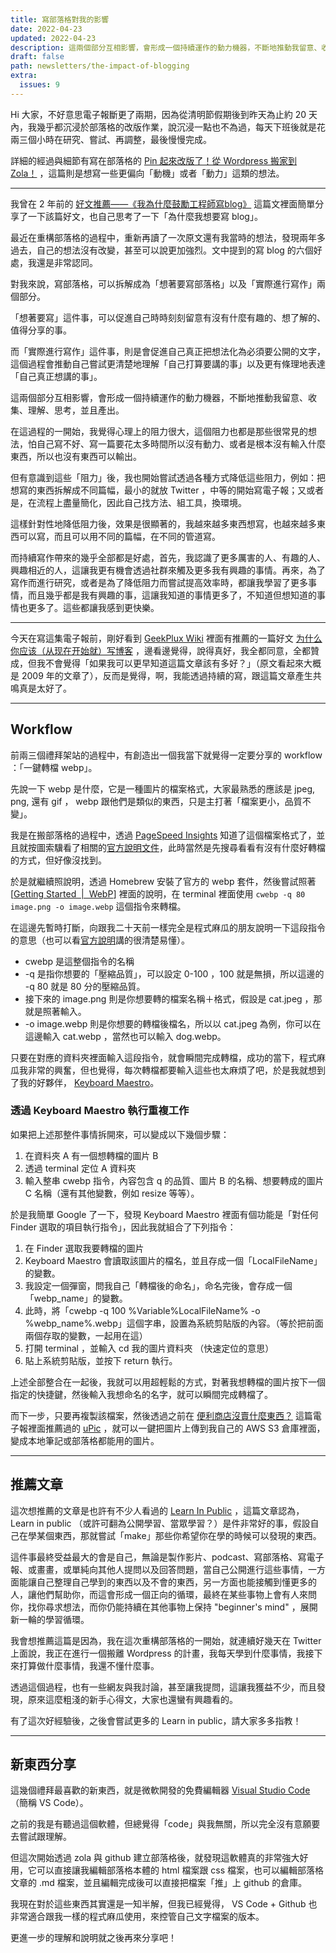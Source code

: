 ```yaml
---
title: 寫部落格對我的影響
date: 2022-04-23
updated: 2022-04-23
description: 這兩個部分互相影響，會形成一個持續運作的動力機器，不斷地推動我留意、收集、理解、思考，並且產出。
draft: false
path: newsletters/the-impact-of-blogging
extra:
  issues: 9
---
```


Hi 大家，不好意思電子報斷更了兩期，因為從清明節假期後到昨天為止約 20 天內，我幾乎都沉浸於部落格的改版作業，說沉浸一點也不為過，每天下班後就是花兩三個小時在研究、嘗試、再調整，最後慢慢完成。

詳細的經過與細節有寫在部落格的 [Pin 起來改版了！從 Wordpress 搬家到 Zola！](@/blog/rebuilt-pinchlime.md) ，這篇則是想寫一些更偏向「動機」或者「動力」這類的想法。

<!-- more -->

---

我曾在 2 年前的 [好文推薦——《我為什麼鼓勵工程師寫blog》](@/snapshots/random-why-should-we-keep-blogging.md) 這篇文裡面簡單分享了一下該篇好文，也自己思考了一下「為什麼我想要寫 blog」。

最近在重構部落格的過程中，重新再讀了一次原文還有我當時的想法，發現兩年多過去，自己的想法沒有改變，甚至可以說更加強烈。文中提到的寫 blog 的六個好處，我還是非常認同。

對我來說，寫部落格，可以拆解成為「想著要寫部落格」以及「實際進行寫作」兩個部分。

「想著要寫」這件事，可以促進自己時時刻刻留意有沒有什麼有趣的、想了解的、值得分享的事。

而「實際進行寫作」這件事，則是會促進自己真正把想法化為必須要公開的文字，這個過程會推動自己嘗試更清楚地理解「自己打算要講的事」以及更有條理地表達「自己真正想講的事」。

這兩個部分互相影響，會形成一個持續運作的動力機器，不斷地推動我留意、收集、理解、思考，並且產出。

在這過程的一開始，我覺得心理上的阻力很大，這個阻力也都是那些很常見的想法，怕自己寫不好、寫一篇要花太多時間所以沒有動力、或者是根本沒有輸入什麼東西，所以也沒有東西可以輸出。

但有意識到這些「阻力」後，我也開始嘗試透過各種方式降低這些阻力，例如：把想寫的東西拆解成不同篇幅，最小的就放 Twitter ，中等的開始寫電子報；又或者是，在流程上盡量簡化，因此自己找方法、組工具，換環境。

這樣針對性地降低阻力後，效果是很顯著的，我越來越多東西想寫，也越來越多東西可以寫，而且可以用不同的篇幅，在不同的管道寫。

而持續寫作帶來的幾乎全部都是好處，首先，我認識了更多厲害的人、有趣的人、興趣相近的人，這讓我更有機會透過社群來觸及更多我有興趣的事情。再來，為了寫作而進行研究，或者是為了降低阻力而嘗試提高效率時，都讓我學習了更多事情，而且幾乎都是我有興趣的事，這讓我知道的事情更多了，不知道但想知道的事情也更多了。這些都讓我感到更快樂。

---

今天在寫這集電子報前，剛好看到 [GeekPlux Wiki](https://wiki.geekplux.com/#/page/GeekPlux%20Wiki) 裡面有推薦的一篇好文 [为什么你应该（从现在开始就）写博客](http://mindhacks.cn/2009/02/15/why-you-should-start-blogging-now/) ，邊看邊覺得，說得真好，我全都同意，全都贊成，但我不會覺得「如果我可以更早知道這篇文章該有多好？」（原文看起來大概是 2009 年的文章了），反而是覺得，啊，我能透過持續的寫，跟這篇文章產生共鳴真是太好了。

---

## Workflow

前兩三個禮拜架站的過程中，有創造出一個我當下就覺得一定要分享的 workflow ：「一鍵轉檔 webp」。

先說一下 webp 是什麼，它是一種圖片的檔案格式，大家最熟悉的應該是 jpeg, png, 還有 gif ， webp 跟他們是類似的東西，只是主打著「檔案更小，品質不變」。

我是在搬部落格的過程中，透過 [PageSpeed Insights](https://pagespeed.web.dev/) 知道了這個檔案格式了，並且就按圖索驥看了相關的[官方說明文件](https://developers.google.com/speed/webp)，此時當然是先搜尋看看有沒有什麼好轉檔的方式，但好像沒找到。

於是就繼續照說明，透過 Homebrew 安裝了官方的 webp 套件，然後嘗試照著 [[Getting Started  |  WebP](https://developers.google.com/speed/webp/docs/using)] 裡面的說明，在 terminal 裡面使用 `cwebp -q 80 image.png -o image.webp` 這個指令來轉檔。

在這邊先暫時打斷，向跟我二十天前一樣完全是程式麻瓜的朋友說明一下這段指令的意思（也可以看[官方說明](https://developers.google.com/speed/webp/docs/cwebp)講的很清楚易懂）。

- cwebp 是這整個指令的名稱 
- -q 是指你想要的「壓縮品質」，可以設定 0-100 ，100 就是無損，所以這邊的 -q 80 就是 80 分的壓縮品質。
- 接下來的 image.png 則是你想要轉的檔案名稱＋格式，假設是 cat.jpeg ，那就是照著輸入。
- -o image.webp 則是你想要的轉檔後檔名，所以以 cat.jpeg 為例，你可以在這邊輸入 cat.webp ，當然也可以輸入 dog.webp。

只要在對應的資料夾裡面輸入這段指令，就會瞬間完成轉檔，成功的當下，程式麻瓜我非常的興奮，但也覺得，每次轉檔都要輸入這些也太麻煩了吧，於是我就想到了我的好夥伴， [Keyboard Maestro](https://www.keyboardmaestro.com/)。

### 透過 Keyboard Maestro 執行重複工作

如果把上述那整件事情拆開來，可以變成以下幾個步驟：
1. 在資料夾 A 有一個想轉檔的圖片 B
2. 透過 terminal 定位 A 資料夾
3. 輸入整串 cwebp 指令，內容包含 q 的品質、圖片 B 的名稱、想要轉成的圖片 C 名稱（還有其他變數，例如 resize 等等）。

於是我簡單 Google 了一下，發現 Keyboard Maestro 裡面有個功能是「對任何 Finder 選取的項目執行指令」，因此我就組合了下列指令：

1. 在 Finder 選取我要轉檔的圖片
2. Keyboard Maestro 會讀取該圖片的檔名，並且存成一個「LocalFileName」的變數。
3. 我設定一個彈窗，問我自己「轉檔後的命名」，命名完後，會存成一個「webp_name」的變數。
4. 此時，將「cwebp -q 100 %Variable%LocalFileName% -o %webp_name%.webp」這個字串，設置為系統剪貼版的內容。（等於把前面兩個存取的變數，一起用在這）
5. 打開 terminal ，並輸入 cd 我的圖片資料夾 （快速定位的意思）
6. 貼上系統剪貼版，並按下 return 執行。

上述全部整合在一起後，我就可以用超輕鬆的方式，對著我想轉檔的圖片按下一個指定的快捷鍵，然後輸入我想命名的名字，就可以瞬間完成轉檔了。

而下一步，只要再複製該檔案，然後透過之前在 [便利商店沒賣什麼東西？](@/newsletters/6-ignorance-management.md) 這篇電子報裡面推薦過的 [uPic](https://github.com/gee1k/uPic) ，就可以一鍵把圖片上傳到我自己的 AWS S3 倉庫裡面，變成本地筆記或部落格都能用的圖片。


---

## 推薦文章

這次想推薦的文章是也許有不少人看過的 [Learn In Public](https://www.swyx.io/learn-in-public/) ，這篇文章認為， Learn in public （或許可翻為公開學習、當眾學習？）是件非常好的事，假設自己在學某個東西，那就嘗試「make」那些你希望你在學的時候可以發現的東西。

這件事最終受益最大的會是自己，無論是製作影片、podcast、寫部落格、寫電子報、或畫畫，或單純向其他人提問以及回答問題，當自己公開進行這些事情，一方面能讓自己整理自己學到的東西以及不會的東西，另一方面也能接觸到懂更多的人，讓他們幫助你，而這會形成一個正向的循環，最終在某些事物上會有人來問你，找你尋求想法，而你仍能持續在其他事物上保持 "beginner's mind" ，展開新一輪的學習循環。

我會想推薦這篇是因為，我在這次重構部落格的一開始，就連續好幾天在 Twitter 上面說，我正在進行一個搬離 Wordpress 的計畫，我每天學到什麼事情，我接下來打算做什麼事情，我還不懂什麼事。

透過這個過程，也有一些網友與我討論，甚至讓我提問，這讓我獲益不少，而且發現，原來這麼粗淺的新手心得文，大家也還蠻有興趣看的。

有了這次好經驗後，之後會嘗試更多的 Learn in public，請大家多多指教！


---

## 新東西分享

這幾個禮拜最喜歡的新東西，就是微軟開發的免費編輯器 [Visual Studio Code](https://code.visualstudio.com/) （簡稱 VS Code）。

之前的我是有聽過這個軟體，但總覺得「code」與我無關，所以完全沒有意願要去嘗試跟理解。

但這次開始透過 zola 與 github 建立部落格後，就發現這軟體真的非常強大好用，它可以直接讓我編輯部落格本體的 html 檔案跟 css 檔案，也可以編輯部落格文章的 .md 檔案，並且編輯完成後可以直接把檔案「推」上 github 的倉庫。

我現在對於這些東西其實還是一知半解，但我已經覺得， VS Code + Github 也非常適合跟我一樣的程式麻瓜使用，來控管自己文字檔案的版本。

更進一步的理解和說明就之後再來分享吧！